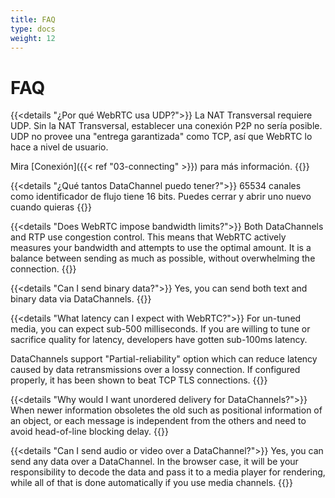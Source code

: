 ```yaml
---
title: FAQ
type: docs
weight: 12
---
```


# FAQ

{{<details "¿Por qué WebRTC usa UDP?">}}
La NAT Transversal requiere UDP. Sin la NAT Transversal, establecer una conexión P2P
no sería posible. UDP no provee una "entrega garantizada" como TCP, así que WebRTC lo hace a nivel de
usuario.

Mira [Conexión]({{< ref "03-connecting" >}}) para más información.
{{</details>}}

{{<details "¿Qué tantos DataChannel puedo tener?">}}
65534 canales como identificador de flujo tiene 16 bits. Puedes cerrar y abrir uno nuevo cuando quieras
{{</details>}}

{{<details "Does WebRTC impose bandwidth limits?">}}
Both DataChannels and RTP use congestion control. This means that WebRTC actively measures
your bandwidth and attempts to use the optimal amount. It is a balance between sending as much
as possible, without overwhelming the connection.
{{</details>}}

{{<details "Can I send binary data?">}}
Yes, you can send both text and binary data via DataChannels.
{{</details>}}

{{<details "What latency can I expect with WebRTC?">}}
For un-tuned media, you can expect sub-500 milliseconds. If you are willing to tune or sacrifice quality
for latency, developers have gotten sub-100ms latency.

DataChannels support "Partial-reliability" option which can reduce latency caused by
data retransmissions over a lossy connection. If configured properly, it has been shown to beat TCP TLS connections.
{{</details>}}

{{<details "Why would I want unordered delivery for DataChannels?">}}
When newer information obsoletes the old such as positional information of an
object, or each message is independent from the others and need to avoid
head-of-line blocking delay.
{{</details>}}

{{<details "Can I send audio or video over a DataChannel?">}}
Yes, you can send any data over a DataChannel. In the browser case, it will be your
responsibility to decode the data and pass it to a media player for rendering,
while all of that is done automatically if you use media channels.
{{</details>}}
